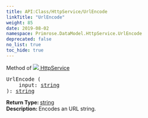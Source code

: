 ```yaml
---
title: API:Class/HttpService/UrlEncode
linkTitle: "UrlEncode"
weight: 85
date: 2019-08-02
namespace: Primrose.DataModel.HttpService.UrlEncode
deprecated: false
no_list: true
toc_hide: true
---
```

Method of <a href="/docs/api-reference/Class/HttpService"><img src="/icons/silk/page_code.png"/>&nbsp;HttpService</a>
<pre class="method-declaration">
UrlEncode (
    input: <a class="type" href="/docs/api-reference/System/string">string</a>
): <a class="type" href="/docs/api-reference/System/string">string</a></pre>
<b>Return Type: </b>
<a class="type" href="/docs/api-reference/System/string">string</a>
<br/>
<b>Description: </b>
Encodes an URL string.

